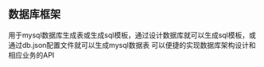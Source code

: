 ## 数据库框架
用于mysql数据库生成表或生成sql模板，通过设计数据库就可以生成sql模板，或通过db.json配置文件就可以生成mysql数据表
可以便捷的实现数据库架构设计和相应业务的API
